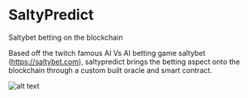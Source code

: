 # SaltyPredict
Saltybet betting on the blockchain


Based off the twitch famous AI Vs AI betting game saltybet (https://saltybet.com), saltypredict brings the betting aspect onto the blockchain through a custom built oracle and smart contract.

![alt text](https://github.com/Jinchans/SaltyPredict/blob/main/saltypredict_flowchart.png?raw=true)
